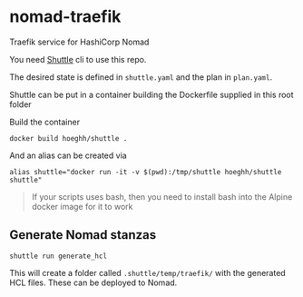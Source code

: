 # nomad-traefik

Traefik service for HashiCorp Nomad

You need [Shuttle](https://github.com/lunarway/shuttle) cli to use this repo.

The desired state is defined in `shuttle.yaml` and the plan in `plan.yaml`. 

Shuttle can be put in a container building the Dockerfile supplied in this root folder

Build the container
```
docker build hoeghh/shuttle .
```

And an alias can be created via
```
alias shuttle="docker run -it -v $(pwd):/tmp/shuttle hoeghh/shuttle shuttle"
```

> If your scripts uses bash, then you need to install bash into the Alpine docker image for it to work

## Generate Nomad stanzas
```
shuttle run generate_hcl
```

This will create a folder called `.shuttle/temp/traefik/` with the generated HCL files. These can be deployed to Nomad.
